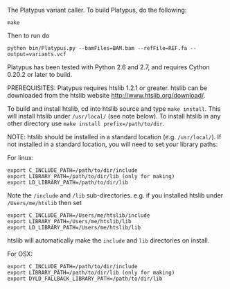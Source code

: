 The Platypus variant caller. To build Platypus, do the following:

    make

Then to run do

    python bin/Platypus.py --bamFiles=BAM.bam --refFile=REF.fa --output=variants.vcf

Platypus has been tested with Python 2.6 and 2.7, and requires Cython 0.20.2 or later
to build.

PREREQUISITES: Platypus requires htslib 1.2.1 or greater. htslib can be downloaded from the htslib website http://www.htslib.org/download/.

To build and install htslib, cd into htslib source and type `make install`. This will install htslib under `/usr/local/` (see note below). To install htslib in any other directory use `make install prefix=/path/to/dir`.

NOTE: htslib should be installed in a standard location (e.g. `/usr/local/`). If not installed in a standard location, you will need to set your library paths:

For linux:

    export C_INCLUDE_PATH=/path/to/dir/include
    export LIBRARY_PATH=/path/to/dir/lib (only for making)
    export LD_LIBRARY_PATH=/path/to/dir/lib

Note the `/include` and `/lib` sub-directories. e.g. if you installed htslib under `/Users/me/htslib` then set

    export C_INCLUDE_PATH=/Users/me/htslib/include
    export LIBRARY_PATH=/Users/me/htslib/lib
    export LD_LIBRARY_PATH=/Users/me/htslib/lib

htslib will automatically make the `include` and `lib` directories on install.

For OSX:

    export C_INCLUDE_PATH=/path/to/dir/include
    export LIBRARY_PATH=/path/to/dir/lib (only for making)
    export DYLD_FALLBACK_LIBRARY_PATH=/path/to/dir/lib
